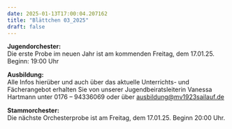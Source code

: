 ```yaml
---
date: 2025-01-13T17:00:04.207162
title: "Blättchen 03_2025"
draft: false
---
```


 

**Jugendorchester:**  
Die erste Probe im neuen Jahr ist am kommenden Freitag, dem 17.01.25. Beginn: 19:00 Uhr 

**Ausbildung:**  
Alle Infos hierüber und auch über das aktuelle Unterrichts- und Fächerangebot erhalten Sie von unserer Jugendbeiratsleiterin Vanessa Hartmann unter 0176 – 94336069 oder  über  ausbildung@mv1923sailauf.de

**Stammorchester:**  
Die nächste Orchesterprobe ist am Freitag, dem 17.01.25. Beginn 20:00 Uhr. 

